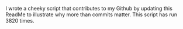 I wrote a cheeky script that contributes to my Github by updating this ReadMe to illustrate why more than commits matter. This script has run 3820 times.